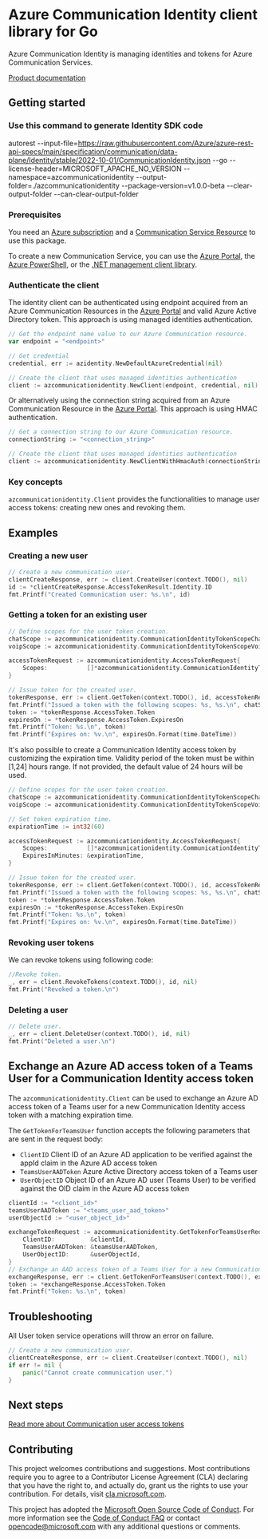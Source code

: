 # Azure Communication Identity client library for Go

Azure Communication Identity is managing identities and tokens for Azure Communication Services.

[Product documentation][product_docs]

## Getting started

### Use this command to generate Identity SDK code

autorest --input-file=https://raw.githubusercontent.com/Azure/azure-rest-api-specs/main/specification/communication/data-plane/Identity/stable/2022-10-01/CommunicationIdentity.json --go --license-header=MICROSOFT_APACHE_NO_VERSION --namespace=azcommunicationidentity --output-folder=./azcommunicationidentity --package-version=v1.0.0-beta --clear-output-folder --can-clear-output-folder

### Prerequisites

You need an [Azure subscription][azure_sub] and a [Communication Service Resource][communication_resource_docs] to use this package.

To create a new Communication Service, you can use the [Azure Portal][communication_resource_create_portal], the [Azure PowerShell][communication_resource_create_power_shell], or the [.NET management client library][communication_resource_create_net].

### Authenticate the client

The identity client can be authenticated using endpoint acquired from an Azure Communication Resources in the [Azure Portal][azure_portal] and valid Azure Active Directory token. This approach is using managed identities authentication.

```Go Snippet:Managed_identities_client
// Get the endpoint name value to our Azure Communication resource.
var endpoint = "<endpoint>"

// Get credential
credential, err := azidentity.NewDefaultAzureCredential(nil)

// Create the client that uses managed identities authentication
client := azcommunicationidentity.NewClient(endpoint, credential, nil)
```

Or alternatively using the connection string acquired from an Azure Communication Resource in the [Azure Portal][azure_portal]. This approach is using HMAC authentication.

```Go Snippet:Hmac_client
// Get a connection string to our Azure Communication resource.
connectionString := "<connection_string>"

// Create the client that uses managed identities authentication
client := azcommunicationidentity.NewClientWithHmacAuth(connectionString, nil)
```

### Key concepts

`azcommunicationidentity.Client` provides the functionalities to manage user access tokens: creating new ones and revoking them.

## Examples

### Creating a new user

```Go Snippet:CreateCommunicationUser
// Create a new communication user.
clientCreateResponse, err := client.CreateUser(context.TODO(), nil)
id := *clientCreateResponse.AccessTokenResult.Identity.ID
fmt.Printf("Created Communication user: %s.\n", id)
```

### Getting a token for an existing user

```Go Snippet:CreateCommunicationToken
// Define scopes for the user token creation.
chatScope := azcommunicationidentity.CommunicationIdentityTokenScopeChat
voipScope := azcommunicationidentity.CommunicationIdentityTokenScopeVoip

accessTokenRequest := azcommunicationidentity.AccessTokenRequest{
    Scopes:           []*azcommunicationidentity.CommunicationIdentityTokenScope{&chatScope, &voipScope},
}

// Issue token for the created user.
tokenResponse, err := client.GetToken(context.TODO(), id, accessTokenRequest, nil)
fmt.Printf("Issued a token with the following scopes: %s, %s.\n", chatScope, voipScope)
token := *tokenResponse.AccessToken.Token
expiresOn := *tokenResponse.AccessToken.ExpiresOn
fmt.Printf("Token: %s.\n", token)
fmt.Printf("Expires on: %v.\n", expiresOn.Format(time.DateTime))
```

It's also possible to create a Communication Identity access token by customizing the expiration time. Validity period of the token must be within [1,24] hours range. If not provided, the default value of 24 hours will be used.

```Go Snippet:CreateCommunicationTokenWithCustomExpiration
// Define scopes for the user token creation.
chatScope := azcommunicationidentity.CommunicationIdentityTokenScopeChat
voipScope := azcommunicationidentity.CommunicationIdentityTokenScopeVoip

// Set token expiration time.
expirationTime := int32(60)

accessTokenRequest := azcommunicationidentity.AccessTokenRequest{
    Scopes:           []*azcommunicationidentity.CommunicationIdentityTokenScope{&chatScope, &voipScope},
    ExpiresInMinutes: &expirationTime,
}

// Issue token for the created user.
tokenResponse, err := client.GetToken(context.TODO(), id, accessTokenRequest, nil)
fmt.Printf("Issued a token with the following scopes: %s, %s.\n", chatScope, voipScope)
token := *tokenResponse.AccessToken.Token
expiresOn := *tokenResponse.AccessToken.ExpiresOn
fmt.Printf("Token: %s.\n", token)
fmt.Printf("Expires on: %v.\n", expiresOn.Format(time.DateTime))
```

### Revoking user tokens

We can revoke tokens using following code:

```Go Snippet:RevokeCommunicationUserToken
//Revoke token.
_, err = client.RevokeTokens(context.TODO(), id, nil)
fmt.Print("Revoked a token.\n")
```

### Deleting a user

```Go Snippet:DeleteCommunicationUser
// Delete user.
_, err = client.DeleteUser(context.TODO(), id, nil)
fmt.Print("Deleted a user.\n")
```

## Exchange an Azure AD access token of a Teams User for a Communication Identity access token

The `azcommunicationidentity.Client` can be used to exchange an Azure AD access token of a Teams user for a new Communication Identity access token with a matching expiration time.

The `GetTokenForTeamsUser` function accepts the following parameters that are sent in the request body:
- `ClientID` Client ID of an Azure AD application to be verified against the appId claim in the Azure AD access token
- `TeamsUserAADToken` Azure Active Directory access token of a Teams user
- `UserObjectID` Object ID of an Azure AD user (Teams User) to be verified against the OID claim in the Azure AD access token

```Go Snippet:GetTokenForTeamsUser
clientId := "<client_id>"
teamsUserAADToken := "<teams_user_aad_token>"
userObjectId := "<user_object_id>"

exchangeTokenRequest := azcommunicationidentity.GetTokenForTeamsUserRequest{
    ClientID:          &clientId,
    TeamsUserAADToken: &teamsUserAADToken,
    UserObjectID:      &userObjectId,
}
// Exchange an AAD access token of a Teams User for a new Communication Identity access token.
exchangeResponse, err := client.GetTokenForTeamsUser(context.TODO(), exchangeTokenRequest, nil)
token := *exchangeResponse.AccessToken.Token
fmt.Printf("Token: %s.\n", token)
```

## Troubleshooting

All User token service operations will throw an error on failure.

```Go Snippet:CommunicationIdentityClient_Troubleshooting
// Create a new communication user.
clientCreateResponse, err := client.CreateUser(context.TODO(), nil)
if err != nil {
    panic("Cannot create communication user.")
}
```

## Next steps

[Read more about Communication user access tokens][user_access_token]

## Contributing

This project welcomes contributions and suggestions. Most contributions require you to agree to a Contributor License Agreement (CLA) declaring that you have the right to, and actually do, grant us the rights to use your contribution. For details, visit [cla.microsoft.com][cla].

This project has adopted the [Microsoft Open Source Code of Conduct][coc]. For more information see the [Code of Conduct FAQ][coc_faq] or contact [opencode@microsoft.com][coc_contact] with any additional questions or comments.

<!-- LINKS -->

[azure_sub]: https://azure.microsoft.com/free/dotnet/
[azure_portal]: https://portal.azure.com
[cla]: https://cla.microsoft.com
[coc]: https://opensource.microsoft.com/codeofconduct/
[coc_faq]: https://opensource.microsoft.com/codeofconduct/faq/
[coc_contact]: mailto:opencode@microsoft.com
[product_docs]: https://docs.microsoft.com/azure/communication-services/overview
[user_access_token]: https://learn.microsoft.com/en-us/azure/communication-services/quickstarts/access-tokens?pivots=platform-azcli&tabs=windows
[communication_resource_docs]: https://docs.microsoft.com/azure/communication-services/quickstarts/create-communication-resource?tabs=windows&pivots=platform-azp
[communication_resource_create_portal]: https://docs.microsoft.com/azure/communication-services/quickstarts/create-communication-resource?tabs=windows&pivots=platform-azp
[communication_resource_create_power_shell]: https://docs.microsoft.com/powershell/module/az.communication/new-azcommunicationservice
[communication_resource_create_net]: https://docs.microsoft.com/azure/communication-services/quickstarts/create-communication-resource?tabs=windows&pivots=platform-net
